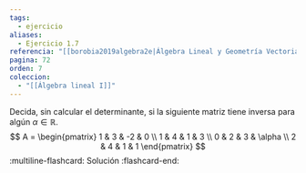 ```yaml
---
tags:
  - ejercicio
aliases:
  - Ejercicio 1.7
referencia: "[[borobia2019algebra2e|Álgebra Lineal y Geometría Vectorial (2a ed)]]"
pagina: 72
orden: 7
coleccion:
  - "[[Álgebra lineal I]]"
---
```

Decida, sin calcular el determinante, si la siguiente matriz tiene inversa para algún $\alpha \in \mathbb{R}$.
$$
A = \begin{pmatrix}
    1 & 3 & -2 &      0 \\
    1 & 4 &  1 &      3 \\
    0 & 2 &  3 & \alpha \\
    2 & 4 &  1 &      1
\end{pmatrix}
$$
:multiline-flashcard:
Solución
:flashcard-end:
